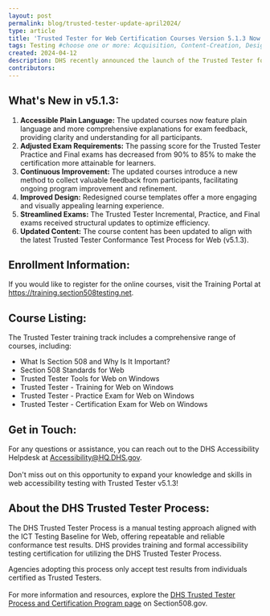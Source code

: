 ```yaml
---
layout: post
permalink: blog/trusted-tester-update-april2024/
type: article
title: 'Trusted Tester for Web Certification Courses Version 5.1.3 Now Available'
tags: Testing #choose one or more: Acquisition, Content-Creation, Design-and-Develop, Events, Policy-and-Management, Testing 
created: 2024-04-12
description: DHS recently announced the launch of the Trusted Tester for Web Certification courses version 5.1.3 (v5.1.3). This latest version brings a variety of improvements aimed at offering a more accessible and streamlined learning experience for participants.
contributors: 
---
```

<h2>What's New in v5.1.3:</h2>
<ol>
<li><strong>Accessible Plain Language:</strong> The updated courses now feature plain language and
more comprehensive explanations for exam feedback, providing clarity and
understanding for all participants.</li>
<li><strong>Adjusted Exam Requirements:</strong> The passing score for the Trusted Tester Practice and
Final exams has decreased from 90% to 85% to make the certification more attainable
for learners.</li>
<li><strong>Continuous Improvement:</strong> The updated courses introduce a new method to collect
valuable feedback from participants, facilitating ongoing program improvement and
refinement.</li>
<li><strong>Improved Design:</strong> Redesigned course templates offer a more engaging and visually
appealing learning experience.</li>
<li><strong>Streamlined Exams:</strong> The Trusted Tester Incremental, Practice, and Final exams
received structural updates to optimize efficiency.</li>
<li><strong>Updated Content:</strong> The course content has been updated to align with the latest Trusted
Tester Conformance Test Process for Web (v5.1.3).</li>
</ol>

<h2>Enrollment Information:</h2>
If you would like to register for the online courses, visit the Training Portal at 
<a href="https://training.section508testing.net">https://training.section508testing.net</a>.

<h2>Course Listing:</h2>
The Trusted Tester training track includes a comprehensive range of courses, including:
<ul>
<li>What Is Section 508 and Why Is It Important?</li>
<li>Section 508 Standards for Web</li>
<li>Trusted Tester Tools for Web on Windows</li>
<li>Trusted Tester - Training for Web on Windows</li>
<li>Trusted Tester - Practice Exam for Web on Windows</li>
<li>Trusted Tester - Certification Exam for Web on Windows</li>
</ul>

<h2>Get in Touch:</h2>
For any questions or assistance, you can reach out to the DHS Accessibility Helpdesk at <a href= "mailto:Accessibility@HQ.DHS.gov">Accessibility@HQ.DHS.gov</a>.
<br>
<br>
Don't miss out on this opportunity to expand your knowledge and skills in web accessibility
testing with Trusted Tester v5.1.3!

<h2>About the DHS Trusted Tester Process:</h2>
The DHS Trusted Tester Process is a manual testing approach aligned with the ICT Testing
Baseline for Web, offering repeatable and reliable conformance test results. DHS provides
training and formal accessibility testing certification for utilizing the DHS Trusted Tester Process.

Agencies adopting this process only accept test results from individuals certified as Trusted
Testers.
<br>
<br>
For more information and resources, explore the <a href="https://www.section508.gov/test/trusted-tester/">DHS Trusted Tester Process and Certification Program page</a> on Section508.gov. 